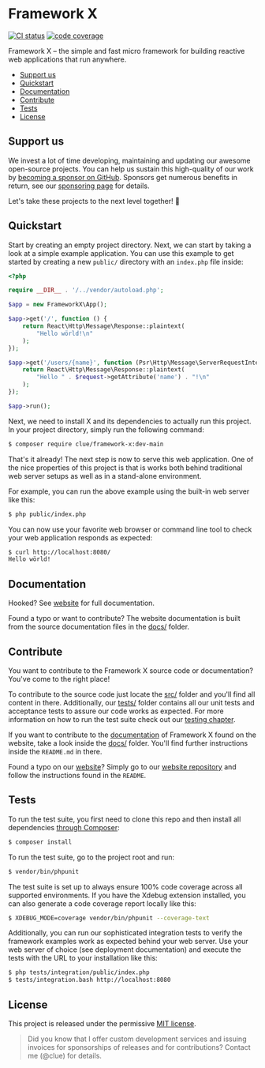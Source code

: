 # Framework X

[![CI status](https://github.com/clue-access/framework-x/workflows/CI/badge.svg)](https://github.com/clue-access/framework-x/actions)
[![code coverage](https://img.shields.io/badge/code%20coverage-100%25-success)](#tests)

Framework X – the simple and fast micro framework for building reactive web applications that run anywhere.

* [Support us](#support-us)
* [Quickstart](#quickstart)
* [Documentation](#documentation)
* [Contribute](#contribute)
* [Tests](#tests)
* [License](#license)

## Support us

We invest a lot of time developing, maintaining and updating our awesome
open-source projects. You can help us sustain this high-quality of our work by
[becoming a sponsor on GitHub](https://github.com/sponsors/clue). Sponsors get
numerous benefits in return, see our [sponsoring page](https://github.com/sponsors/clue)
for details.

Let's take these projects to the next level together! 🚀

## Quickstart

Start by creating an empty project directory.
Next, we can start by taking a look at a simple example application.
You can use this example to get started by creating a new `public/` directory with
an `index.php` file inside:

```php
<?php

require __DIR__ . '/../vendor/autoload.php';

$app = new FrameworkX\App();

$app->get('/', function () {
    return React\Http\Message\Response::plaintext(
        "Hello wörld!\n"
    );
});

$app->get('/users/{name}', function (Psr\Http\Message\ServerRequestInterface $request) {
    return React\Http\Message\Response::plaintext(
        "Hello " . $request->getAttribute('name') . "!\n"
    );
});

$app->run();
```

Next, we need to install X and its dependencies to actually run this project.
In your project directory, simply run the following command:

```bash
$ composer require clue/framework-x:dev-main
```

That's it already! The next step is now to serve this web application.
One of the nice properties of this project is that is works both behind
traditional web server setups as well as in a stand-alone environment.

For example, you can run the above example using the built-in web server like
this:

```bash
$ php public/index.php
```

You can now use your favorite web browser or command line tool to check your web
application responds as expected:

```bash
$ curl http://localhost:8080/
Hello wörld!
```

## Documentation

Hooked?
See [website](https://framework-x.org/) for full documentation.

Found a typo or want to contribute?
The website documentation is built from the source documentation files in
the [docs/](docs/) folder.

## Contribute

You want to contribute to the Framework X source code or documentation? You've
come to the right place!

To contribute to the source code just locate the [src/](src/) folder and you'll find all
content in there. Additionally, our [tests/](tests/) folder contains all our unit
tests and acceptance tests to assure our code works as expected. For more
information on how to run the test suite check out our [testing chapter](#tests).

If you want to contribute to the [documentation](#documentation) of Framework X
found on the website, take a look inside the [docs/](docs/) folder. You'll find further
instructions inside the `README.md` in there.

Found a typo on our [website](https://framework-x.org/)? Simply go to our
[website repository](https://github.com/clue/framework-x-website)
and follow the instructions found in the `README`.

## Tests

To run the test suite, you first need to clone this repo and then install all
dependencies [through Composer](https://getcomposer.org/):

```bash
$ composer install
```

To run the test suite, go to the project root and run:

```bash
$ vendor/bin/phpunit
```

The test suite is set up to always ensure 100% code coverage across all
supported environments. If you have the Xdebug extension installed, you can also
generate a code coverage report locally like this:

```bash
$ XDEBUG_MODE=coverage vendor/bin/phpunit --coverage-text
```

Additionally, you can run our sophisticated integration tests to verify the
framework examples work as expected behind your web server. Use your web server
of choice (see deployment documentation) and execute the tests with the URL to
your installation like this:

```bash
$ php tests/integration/public/index.php
$ tests/integration.bash http://localhost:8080
```

## License

This project is released under the permissive [MIT license](LICENSE).

> Did you know that I offer custom development services and issuing invoices for
  sponsorships of releases and for contributions? Contact me (@clue) for details.
